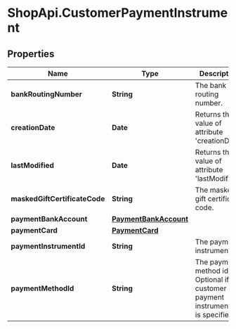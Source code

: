 # ShopApi.CustomerPaymentInstrument

## Properties

Name | Type | Description | Notes
------------ | ------------- | ------------- | -------------
**bankRoutingNumber** | **String** | The bank routing number. | [optional] 
**creationDate** | **Date** | Returns the value of attribute &#39;creationDate&#39;. | [optional] [readonly] 
**lastModified** | **Date** | Returns the value of attribute &#39;lastModified&#39;. | [optional] [readonly] 
**maskedGiftCertificateCode** | **String** | The masked gift certificate code. | [optional] 
**paymentBankAccount** | [**PaymentBankAccount**](PaymentBankAccount.md) |  | [optional] 
**paymentCard** | [**PaymentCard**](PaymentCard.md) |  | [optional] 
**paymentInstrumentId** | **String** | The payment instrument ID. | [optional] 
**paymentMethodId** | **String** | The payment method id. Optional if a customer payment instrument id is specified. | [optional] 


